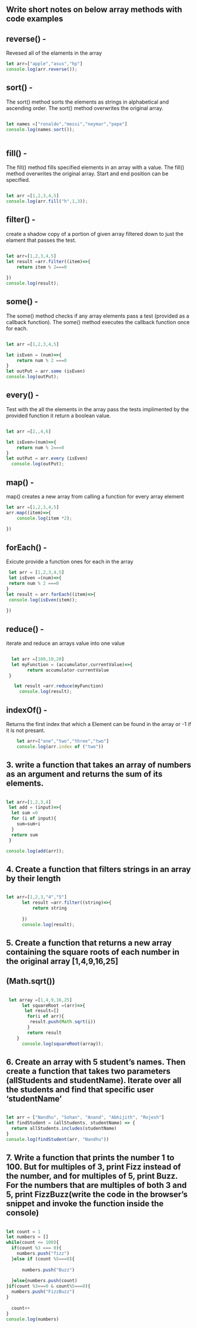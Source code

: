 ## Write short notes on below array methods with code examples

## reverse() -

Revesed all of the elaments in the array

 ```js
let arr=["apple","asus","hp"]
console.log(arr.reverse());

```


## sort() -

The sort() method sorts the elements as strings in alphabetical and ascending order. The sort() method overwrites the original array. 

```js

let names =["ronaldo","messi","neymar","pepe"]
console.log(names.sort());
    
```

## fill() -

The fill() method fills specified elements in an array with a value. The fill() method overwrites the original array. Start and end position can be specified.

```js

let arr =[1,2,3,4,5]
console.log(arr.fill("h",1,3));

```

## filter() -

create a shadow copy of a portion of given array filtered down to just the elament that passes the test.

```js

let arr=[1,2,3,4,5]
let result =arr.filter((item)=>{
    return item % 2===0
    
})
console.log(result);

```


## some() -

The some() method checks if any array elements pass a test (provided as a callback function). The some() method executes the callback function once for each.

```js 

let arr =[1,2,3,4,5]

let isEven = (num)=>{
    return num % 2 ===0
}
let outPut = arr.some (isEven)
console.log(outPut);

```


## every() -

Test with the all the elements in the array pass the tests implimented by the provided function it return a boolean value.

```js 

let arr =[2,,4,6]

let isEven=(num)=>{
    return num % 2===0
}
let outPut = arr.every (isEven)
  console.log(outPut);

```



## map() -

map() creates a new array from calling a function for every array element

```js
let arr =[1,2,3,4,5]
arr.map((item)=>{
    console.log(item *2);
    
})

```

## forEach() -

Exicute provide a function ones for each in the array  

```js
 let arr = [1,2,3,4,5]
 let isEven =(num)=>{
 return num % 2 ===0
}
let result = arr.forEach((item)=>{
 console.log(isEven(item));
        
})

```


## reduce() -

iterate and reduce an arrays value into one value
     
```js

  let arr =[100,10,20]
  let myFunction = (accumulator,currentValue)=>{
        return accumulator-currentValue
 }

   let result =arr.reduce(myFunction)
     console.log(result);

  ```

## indexOf() -

Returns the first index that which a Element can be found in the array or -1 if it is not presant.

```js
    let arr=["one","two","three","two"]
    console.log(arr.index of ("two"))
```

## 3. write a function that takes an array of numbers as an argument and returns the sum of its elements.

```js

let arr=[1,2,3,4]
 let add = (input)=>{
  let sum =0
  for (i of input){
    sum=sum+i  
  }
  return sum
 }

console.log(add(arr));


```

## 4. Create a function that filters strings in an array by their length

```js

let arr=[1,2,3,"4","5"]
      let result =arr.filter((string)=>{
          return string
          
      })
      console.log(result);


```


## 5. Create a function that returns a new array containing the square roots of each number in the original array [1,4,9,16,25]
## (Math.sqrt())

```js

 let array =[1,4,9,16,25]
      let squareRoot =(arr)=>{
       let result=[]
        for(i of arr){
         result.push(Math.sqrt(i))
        }
        return result
    }
      console.log(squareRoot(array));

```

## 6. Create an array with 5 student’s names. Then create a function that takes two parameters (allStudents and studentName). Iterate over all the students and find that specific user ‘studentName’

```js

let arr = ["Nandhu", "Sohan", "Anand", "Abhijith", "Rojesh"]
let findStudent = (allStudents, studentName) => {
  return allStudents.includes(studentName)
}
console.log(findStudent(arr, "Nandhu"))

```

## 7.  Write a function that prints the number 1 to 100. But for multiples of 3, print Fizz instead of the number, and for multiples of 5, print Buzz. For the numbers that are multiples of both 3 and 5, print FizzBuzz(write the code in the browser’s snippet and invoke the function inside the console)

```js

let count = 1
let numbers = []
while(count <= 100){
  if(count %3 === 0){
    numbers.push("fizz")
  }else if (count %5===0){
    
      numbers.push("Buzz")
    
  }else{numbers.push(count)
}if(count %3===0 & count%5===0){
  numbers.push("FizzBuzz")
}
  
  count++
}
console.log(numbers)


```

